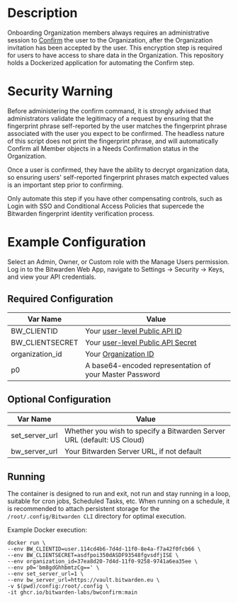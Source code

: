 # Description

Onboarding Organization members always requires an administrative session to [Confirm](https://bitwarden.com/help/managing-users/#confirm) the user to the Organization, after the Organization invitation has been accepted by the user. This encryption step is required for users to have access to share data in the Organization. This repository holds a Dockerized application for automating the Confirm step.

# Security Warning

Before administering the confirm command, it is strongly advised that administrators validate the legitimacy of a request by ensuring that the fingerprint phrase self-reported by the user matches the fingerprint phrase associated with the user you expect to be confirmed. The headless nature of this script does not print the fingerprint phrase, and will automatically Confirm all Member objects in a Needs Confirmation status in the Organization.

Once a user is confirmed, they have the ability to decrypt organization data, so ensuring users' self-reported fingerprint phrases match expected values is an important step prior to confirming.

Only automate this step if you have other compensating controls, such as Login with SSO and Conditional Access Policies that supercede the Bitwarden fingerprint identity verification process.

# Example Configuration

Select an Admin, Owner, or Custom role with the Manage Users permission. Log in to the Bitwarden Web App, navigate to Settings -> Security -> Keys, and view your API credentials.

## Required Configuration
| Var Name | Value |
| ------------- | ------------- |
| BW_CLIENTID  | Your [user-level Public API ID](https://bitwarden.com/help/personal-api-key/) |
| BW_CLIENTSECRET | Your [user-level Public API Secret](https://bitwarden.com/help/personal-api-key/) |
| organization_id | Your [Organization ID](https://bitwarden.com/help/cli/#organization-ids) |
| p0 | A base64-encoded representation of your Master Password |
## Optional Configuration
| Var Name | Value |
| ------------- | ------------- |
| set_server_url | Whether you wish to specify a Bitwarden Server URL (default: US Cloud) |
| bw_server_url | Your Bitwarden Server URL, if not default |
## Running
The container is designed to run and exit, not run and stay running in a loop, suitable for cron jobs, Scheduled Tasks, etc. When running on a schedule, it is recommended to attach persistent storage for the `/root/.config/Bitwarden CLI` directory for optimal execution.

Example Docker execution:

```
docker run \
--env BW_CLIENTID=user.114cd4b6-7d4d-11f0-8e4a-f7a42f0fcb66 \
--env BW_CLIENTSECRET=asdfpoi350dASDF93548fgvsdfjISE \
--env organization_id=37ea8d20-7d4d-11f0-9258-9741a6ea35ee \
--env p0='bm8gdGhhbmtzCg==' \
--env set_server_url=1 \
--env bw_server_url=https://vault.bitwarden.eu \
-v $(pwd)/config:/root/.config \
-it ghcr.io/bitwarden-labs/bwconfirm:main
```
